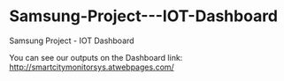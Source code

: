 # Samsung-Project---IOT-Dashboard
Samsung Project - IOT Dashboard

You can see our outputs on the Dashboard link:
http://smartcitymonitorsys.atwebpages.com/
